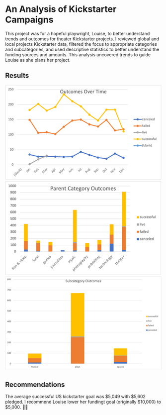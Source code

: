 # An Analysis of Kickstarter Campaigns
This project was for a hopeful playwright, Louise, to better understand trends and outcomes for theater Kickstarter projects. I reviewed global and local projects Kickstarter data, filtered the focus to appropriate categories and subcategories, and used descriptive statistics to better understand the funding sources and amounts. This analysis uncovered trends to guide Louise as she plans her project.
## Results
![Outcomes Over Time](OutcomesOverTime.png)
![Parent Categories](ParentCategoryOutcomes.png)
![SubCategory Outcomes](SubcategoryOutcomes.png)


## Recommendations
The average successful US kickstarter goal was $5,049 with $5,602 pledged. I recommend Louise lower her fundingt goal (originally $10,000) to $5,000.
👩‍💻
